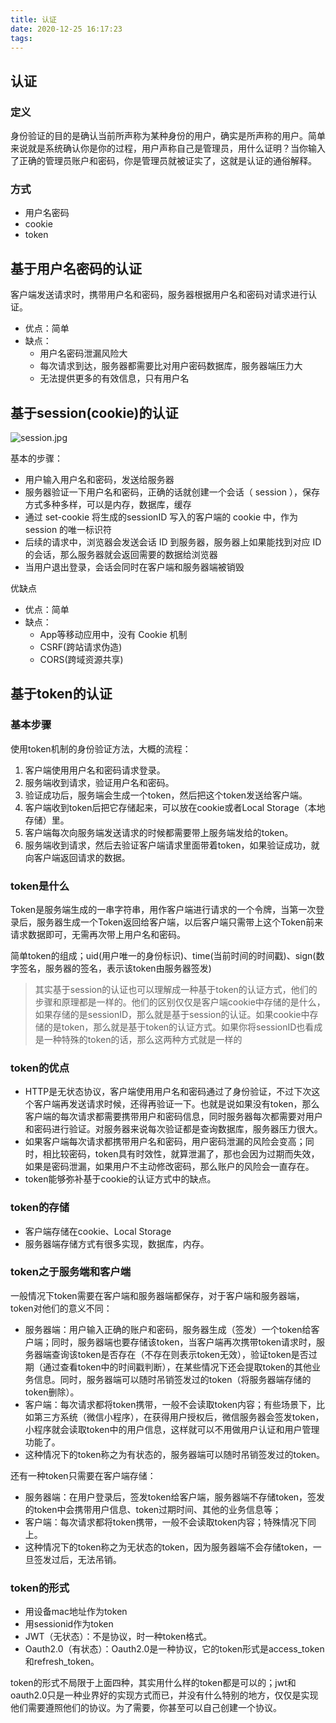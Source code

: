 ```yaml
---
title: 认证
date: 2020-12-25 16:17:23
tags:
---
```


## 认证

### 定义

身份验证的目的是确认当前所声称为某种身份的用户，确实是所声称的用户。简单来说就是系统确认你是你的过程，用户声称自己是管理员，用什么证明？当你输入了正确的管理员账户和密码，你是管理员就被证实了，这就是认证的通俗解释。

### 方式

- 用户名密码
- cookie
- token

## 基于用户名密码的认证

客户端发送请求时，携带用户名和密码，服务器根据用户名和密码对请求进行认证。

- 优点：简单
- 缺点：
  - 用户名密码泄漏风险大
  - 每次请求到达，服务器都需要比对用户密码数据库，服务器端压力大
  - 无法提供更多的有效信息，只有用户名

## 基于session(cookie)的认证

![session.jpg]()

基本的步骤：

- 用户输入用户名和密码，发送给服务器
- 服务器验证一下用户名和密码，正确的话就创建一个会话（ session ），保存方式多种多样，可以是内存，数据库，缓存
- 通过 set-cookie 将生成的sessionID 写入的客户端的 cookie 中，作为 session 的唯一标识符
- 后续的请求中，浏览器会发送会话 ID 到服务器，服务器上如果能找到对应 ID 的会话，那么服务器就会返回需要的数据给浏览器
- 当用户退出登录，会话会同时在客户端和服务器端被销毁

优缺点

- 优点：简单
- 缺点：
  - App等移动应用中，没有 Cookie 机制
  - CSRF(跨站请求伪造)
  - CORS(跨域资源共享)

## 基于token的认证

### 基本步骤

使用token机制的身份验证方法，大概的流程：

1. 客户端使用用户名和密码请求登录。
2. 服务端收到请求，验证用户名和密码。
3. 验证成功后，服务端会生成一个token，然后把这个token发送给客户端。
4. 客户端收到token后把它存储起来，可以放在cookie或者Local Storage（本地存储）里。
5. 客户端每次向服务端发送请求的时候都需要带上服务端发给的token。
6. 服务端收到请求，然后去验证客户端请求里面带着token，如果验证成功，就向客户端返回请求的数据。

### token是什么

Token是服务端生成的一串字符串，用作客户端进行请求的一个令牌，当第一次登录后，服务器生成一个Token返回给客户端，以后客户端只需带上这个Token前来请求数据即可，无需再次带上用户名和密码。

简单token的组成；uid(用户唯一的身份标识)、time(当前时间的时间戳)、sign(数字签名，服务器的签名，表示该token由服务器签发)

> 其实基于session的认证也可以理解成一种基于token的认证方式，他们的步骤和原理都是一样的。他们的区别仅仅是客户端cookie中存储的是什么，如果存储的是sessionID，那么就是基于session的认证。如果cookie中存储的是token，那么就是基于token的认证方式。如果你将sessionID也看成是一种特殊的token的话，那么这两种方式就是一样的

### token的优点

- HTTP是无状态协议，客户端使用用户名和密码通过了身份验证，不过下次这个客户端再发送请求时候，还得再验证一下。也就是说如果没有token，那么客户端的每次请求都需要携带用户和密码信息，同时服务器每次都需要对用户和密码进行验证。对服务器来说每次验证都是查询数据库，服务器压力很大。
- 如果客户端每次请求都携带用户名和密码，用户密码泄漏的风险会变高；同时，相比较密码，token具有时效性，就算泄漏了，那也会因为过期而失效，如果是密码泄漏，如果用户不主动修改密码，那么账户的风险会一直存在。
- token能够弥补基于cookie的认证方式中的缺点。

### token的存储

- 客户端存储在cookie、Local Storage
- 服务器端存储方式有很多实现，数据库，内存。

### token之于服务端和客户端

一般情况下token需要在客户端和服务器端都保存，对于客户端和服务器端，token对他们的意义不同：

- 服务器端：用户输入正确的账户和密码，服务器生成（签发）一个token给客户端；同时，服务器端也要存储该token，当客户端再次携带token请求时，服务器端查询该token是否存在（不存在则表示token无效），验证token是否过期（通过查看token中的时间戳判断），在某些情况下还会提取token的其他业务信息。同时，服务器端可以随时吊销签发过的token（将服务器端存储的token删除）。
- 客户端：每次请求都将token携带，一般不会读取token内容；有些场景下，比如第三方系统（微信小程序），在获得用户授权后，微信服务器会签发token，小程序就会读取token中的用户信息，这样就可以不用做用户认证和用户管理功能了。
- 这种情况下的token称之为有状态的，服务器端可以随时吊销签发过的token。

还有一种token只需要在客户端存储：

- 服务器端：在用户登录后，签发token给客户端，服务器端不存储token，签发的token中会携带用户信息、token过期时间、其他的业务信息等；
- 客户端：每次请求都将token携带，一般不会读取token内容；特殊情况下同上。
- 这种情况下的token称之为无状态的token，因为服务器端不会存储token，一旦签发过后，无法吊销。

### token的形式

- 用设备mac地址作为token
- 用sessionid作为token
- JWT（无状态）：不是协议，时一种token格式。
- Oauth2.0（有状态）：Oauth2.0是一种协议，它的token形式是access_token和refresh_token。

token的形式不局限于上面四种，其实用什么样的token都是可以的；jwt和oauth2.0只是一种业界好的实现方式而已，并没有什么特别的地方，仅仅是实现他们需要遵照他们的协议。为了需要，你甚至可以自己创建一个协议。

